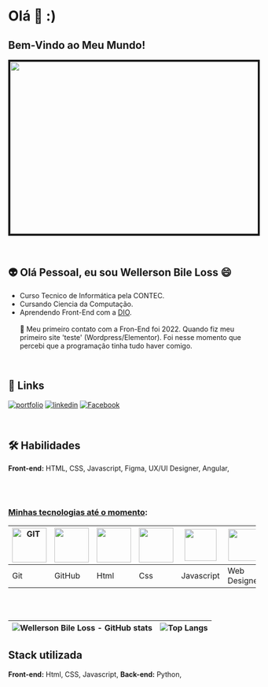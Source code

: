 # Olá  👋 :)


## Bem-Vindo ao Meu Mundo!
<p align="center">
<img src="https://microlinsf1.com.br/wp-content/uploads/2024/02/post-logicadeprogramacao-1-1200x686.webp" width="800px" height="350px" border="4px">
</p>
 <br>
 
## :alien: Olá Pessoal, eu sou Wellerson Bile Loss 😄

- Curso Tecnico de Informática pela CONTEC. 
- Cursando Ciencia da Computação.
- Aprendendo Front-End com a [DIO](https://www.dio.me/).
 <br> <br>
💬 Meu primeiro contato com a Fron-End foi 2022. Quando fiz meu primeiro site 'teste' (Wordpress/Elementor). 
Foi nesse momento que percebi que a programação tinha tudo haver comigo.
 <br>



<p align="center">

## 🔗 Links
[![portfolio](https://img.shields.io/badge/portfolio-449?style=for-the-badge&logo=ko-fi&logoColor=yellow)](https://katherineoelsner.com/)
[![linkedin](https://img.shields.io/badge/linkedin-0A66C2?style=for-the-badge&logo=linkedin&logoColor=white)](https://www.linkedin.com/)
[![Facebook](https://img.shields.io/badge/facebook-1d1F2?style=for-the-badge&logo=twitter&logoColor=white)](https://twitter.com/)
</p>
<br>


## 🛠 Habilidades
**Front-end:** HTML, CSS, Javascript, Figma, UX/UI Designer, Angular, 

<br><br>
### <u>Minhas tecnologias até o momento</u>:

|<img alt="GIT" src="https://img.icons8.com/?size=100&id=12599&format=png&color=000000" width="70px"> | <img src="https://img.icons8.com/?size=100&id=20906&format=png&color=000000" width="70px">|<img src="https://img.icons8.com/?size=100&id=D2Hi2VkJSi33&format=png&color=000000" width="70px">| <img src="https://img.icons8.com/?size=100&id=YjeKwnSQIBUq&format=png&color=000000" width="70px">|  <img src="https://img.icons8.com/?size=100&id=39853&format=png&color=000000" width="65px">|  <img src="https://img.icons8.com/?size=100&id=45982&format=png&color=000000" width="65px">|  <img src="https://img.icons8.com/?size=100&id=9O8p1uBBiAVZ&format=png&color=000000" width="65px">|  <img src="https://img.icons8.com/?size=100&id=5wVLcimjkkOo&format=png&color=000000" width="65px">|  <img src="https://img.icons8.com/?size=100&id=12472&format=png&color=000000" width="65px">|  <img src="https://img.icons8.com/?size=100&id=BnOyV43gP7fZ&format=png&color=000000" width="65px">|<img src="https://img.icons8.com/?size=100&id=zfHRZ6i1Wg0U&format=png&color=000000" width="65px">|
|--|--|--|--|--|--|--|--|--|--|--|
|Git|GitHub|Html|Css|Javascript|Web Designer|UX Design|UI Design|WordPress|Elementor|Figma|


<br><br>


|![Wellerson Bile Loss - GitHub stats](https://github-readme-stats.vercel.app/api?username=wellerson-abl&show_icons=true&theme=dracula) |![Top Langs](https://github-readme-stats.vercel.app/api/top-langs/?username=wellerson-abl&hide_progress=true) |
|--|--|


## Stack utilizada

**Front-end:** Html, CSS, Javascript,
**Back-end:** 
Python,






<!--
**Wellerson-ABL/WELLERSON-ABL** is a ✨ _special_ ✨ repository because its `README.md` (this file) appears on your GitHub profile.



## Outras seções comuns em perfis do GitHub
👩‍💻 Trabalho atualmente na/no...

🧠 Estou aprendendo...

👯‍♀️ Procuro colaborar em...

🤔 Procuro ajuda com...

💬 Me pergunte sobre...

📫 Como entrar em contato comigo...

😄 Pronomes...

⚡️ Fatos engraçados...


## 🚀 Sobre mim
Eu sou uma pessoa desenvolvedora front-end...




### <u>Minhas Habilidades</u>   
### Soft Skills:
## [CONSTRUINDO!!]
|Experiencias 👇 |Resiliência|Trabalho Equipe|Flexibilidade|Empatia|Colaboração|Comunicação|Liderança|Comunicação||
|--|--|--|--|--|--|--|--|--|--|
|5 anos Gestão Negócios|⭐4.5|4.5⭐|||||||
|||||||||||
|||||||||||



-->
